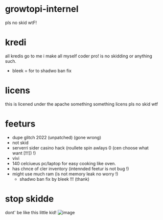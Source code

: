 # growtopi-internel
pls no skid wtF!

# kredi
all kredis go to me i make all myself coder pro! is no skidding or anything such.
 - bleek = for to shadwo ban fix

# licens
this is licened under the apache something something licens pls no skid wtf

# feeturs
 - dupe glitch 2022 (unpatched) (gone wrong)
  - not skid
- serverri sider casino hack (roullete spin awlays 0 (cen choose what want [!!!]) !)
 - vivi
  - 140 celciueus pc/laptop for easy cooking like oven.
   - has chnce of cler inventory (intennded feetur is not bug !)
- might use much ram (is not memory leak no worry !)
   - shadwo ban fix by bleek !!! (thank)

# stop skidde
dont' be like this little kid!
![image](https://cdn.discordapp.com/attachments/934786130921000990/1009979794647171195/unknown.png)
